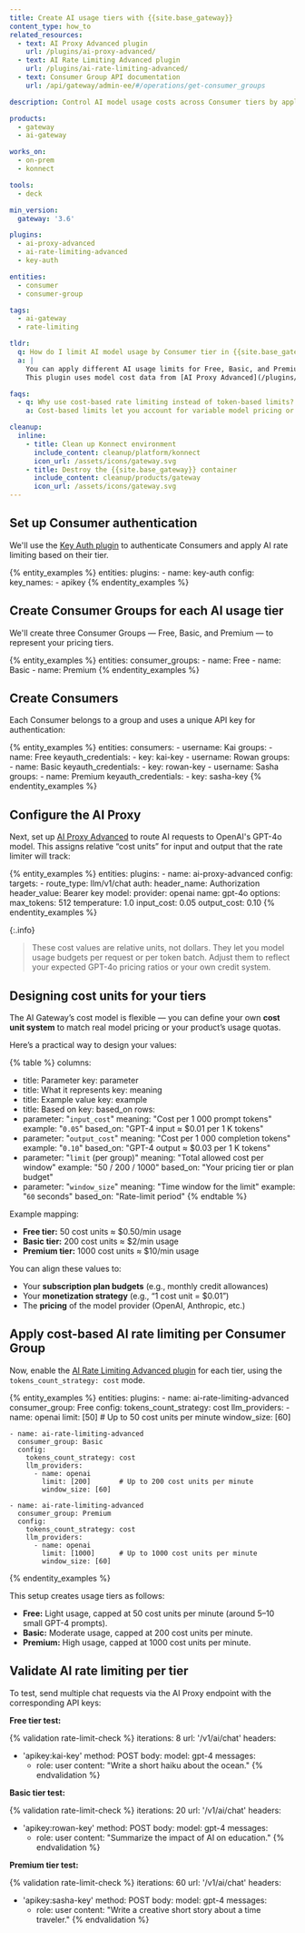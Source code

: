 ```yaml
---
title: Create AI usage tiers with {{site.base_gateway}}
content_type: how_to
related_resources:
  - text: AI Proxy Advanced plugin
    url: /plugins/ai-proxy-advanced/
  - text: AI Rate Limiting Advanced plugin
    url: /plugins/ai-rate-limiting-advanced/
  - text: Consumer Group API documentation
    url: /api/gateway/admin-ee/#/operations/get-consumer_groups

description: Control AI model usage costs across Consumer tiers by applying AI rate limits per group.

products:
  - gateway
  - ai-gateway

works_on:
  - on-prem
  - konnect

tools:
  - deck

min_version:
  gateway: '3.6'

plugins:
  - ai-proxy-advanced
  - ai-rate-limiting-advanced
  - key-auth

entities:
  - consumer
  - consumer-group

tags:
  - ai-gateway
  - rate-limiting

tldr:
  q: How do I limit AI model usage by Consumer tier in {{site.base_gateway}}?
  a: |
    You can apply different AI usage limits for Free, Basic, and Premium Consumers using the [AI Rate Limiting Advanced plugin](/plugins/ai-rate-limiting-advanced/).
    This plugin uses model cost data from [AI Proxy Advanced](/plugins/ai-proxy-advanced/) to enforce cost-based usage caps per tier, ensuring fair access and predictable API costs.

faqs:
  - q: Why use cost-based rate limiting instead of token-based limits?
    a: Cost-based limits let you account for variable model pricing or response length. For example, a single GPT-4 completion could be expensive even if it uses few tokens, making cost-based quotas more predictable for multi-tier plans.

cleanup:
  inline:
    - title: Clean up Konnect environment
      include_content: cleanup/platform/konnect
      icon_url: /assets/icons/gateway.svg
    - title: Destroy the {{site.base_gateway}} container
      include_content: cleanup/products/gateway
      icon_url: /assets/icons/gateway.svg
---
```


## Set up Consumer authentication

We'll use the [Key Auth plugin](/plugins/key-auth/) to authenticate Consumers and apply AI rate limiting based on their tier.

{% entity_examples %}
entities:
  plugins:
    - name: key-auth
      config:
        key_names:
          - apikey
{% endentity_examples %}

## Create Consumer Groups for each AI usage tier

We'll create three Consumer Groups — Free, Basic, and Premium — to represent your pricing tiers.

{% entity_examples %}
entities:
  consumer_groups:
    - name: Free
    - name: Basic
    - name: Premium
{% endentity_examples %}

## Create Consumers

Each Consumer belongs to a group and uses a unique API key for authentication:

{% entity_examples %}
entities:
  consumers:
    - username: Kai
      groups:
        - name: Free
      keyauth_credentials:
        - key: kai-key
    - username: Rowan
      groups:
        - name: Basic
      keyauth_credentials:
        - key: rowan-key
    - username: Sasha
      groups:
        - name: Premium
      keyauth_credentials:
        - key: sasha-key
{% endentity_examples %}

## Configure the AI Proxy

Next, set up [AI Proxy Advanced](/plugins/ai-proxy-advanced/) to route AI requests to OpenAI's GPT-4o model.
This assigns relative “cost units” for input and output that the rate limiter will track:

{% entity_examples %}
entities:
  plugins:
    - name: ai-proxy-advanced
      config:
        targets:
          - route_type: llm/v1/chat
            auth:
              header_name: Authorization
              header_value: Bearer key
            model:
              provider: openai
              name: gpt-4o
              options:
                max_tokens: 512
                temperature: 1.0
            input_cost: 0.05
            output_cost: 0.10
{% endentity_examples %}

{:.info}
> These cost values are relative units, not dollars. They let you model usage budgets per request or per token batch. Adjust them to reflect your expected GPT-4o pricing ratios or your own credit system.


## Designing cost units for your tiers

The AI Gateway’s cost model is flexible — you can define your own **cost unit system** to match real model pricing or your product’s usage quotas.

Here’s a practical way to design your values:

{% table %}
columns:
  - title: Parameter
    key: parameter
  - title: What it represents
    key: meaning
  - title: Example value
    key: example
  - title: Based on
    key: based_on
rows:
  - parameter: "`input_cost`"
    meaning: "Cost per 1 000 prompt tokens"
    example: "`0.05`"
    based_on: "GPT-4 input ≈ $0.01 per 1 K tokens"
  - parameter: "`output_cost`"
    meaning: "Cost per 1 000 completion tokens"
    example: "`0.10`"
    based_on: "GPT-4 output ≈ $0.03 per 1 K tokens"
  - parameter: "`limit` (per group)"
    meaning: "Total allowed cost per window"
    example: "50 / 200 / 1000"
    based_on: "Your pricing tier or plan budget"
  - parameter: "`window_size`"
    meaning: "Time window for the limit"
    example: "`60` seconds"
    based_on: "Rate-limit period"
{% endtable %}

Example mapping:
- **Free tier:** 50 cost units ≈ $0.50/min usage
- **Basic tier:** 200 cost units ≈ $2/min usage
- **Premium tier:** 1000 cost units ≈ $10/min usage

You can align these values to:
* Your **subscription plan budgets** (e.g., monthly credit allowances)
* Your **monetization strategy** (e.g., “1 cost unit = $0.01”)
* The **pricing** of the model provider (OpenAI, Anthropic, etc.)


## Apply cost-based AI rate limiting per Consumer Group

Now, enable the [AI Rate Limiting Advanced plugin](/plugins/ai-rate-limiting-advanced/) for each tier, using the `tokens_count_strategy: cost` mode.

{% entity_examples %}
entities:
  plugins:
    - name: ai-rate-limiting-advanced
      consumer_group: Free
      config:
        tokens_count_strategy: cost
        llm_providers:
          - name: openai
            limit: [50]        # Up to 50 cost units per minute
            window_size: [60]

    - name: ai-rate-limiting-advanced
      consumer_group: Basic
      config:
        tokens_count_strategy: cost
        llm_providers:
          - name: openai
            limit: [200]       # Up to 200 cost units per minute
            window_size: [60]

    - name: ai-rate-limiting-advanced
      consumer_group: Premium
      config:
        tokens_count_strategy: cost
        llm_providers:
          - name: openai
            limit: [1000]      # Up to 1000 cost units per minute
            window_size: [60]
{% endentity_examples %}

This setup creates usage tiers as follows:
* **Free:** Light usage, capped at 50 cost units per minute (around 5–10 small GPT-4 prompts).
* **Basic:** Moderate usage, capped at 200 cost units per minute.
* **Premium:** High usage, capped at 1000 cost units per minute.

## Validate AI rate limiting per tier

To test, send multiple chat requests via the AI Proxy endpoint with the corresponding API keys:

**Free tier test:**

{% validation rate-limit-check %}
iterations: 8
url: '/v1/ai/chat'
headers:
  - 'apikey:kai-key'
method: POST
body:
  model: gpt-4
  messages:
    - role: user
      content: "Write a short haiku about the ocean."
{% endvalidation %}

**Basic tier test:**

{% validation rate-limit-check %}
iterations: 20
url: '/v1/ai/chat'
headers:
  - 'apikey:rowan-key'
method: POST
body:
  model: gpt-4
  messages:
    - role: user
      content: "Summarize the impact of AI on education."
{% endvalidation %}

**Premium tier test:**

{% validation rate-limit-check %}
iterations: 60
url: '/v1/ai/chat'
headers:
  - 'apikey:sasha-key'
method: POST
body:
  model: gpt-4
  messages:
    - role: user
      content: "Write a creative short story about a time traveler."
{% endvalidation %}
